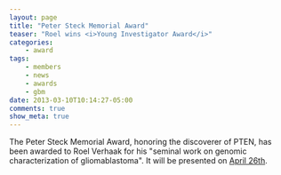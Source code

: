 ```yaml
---
layout: page
title: "Peter Steck Memorial Award"
teaser: "Roel wins <i>Young Investigator Award</i>"
categories:
    - award
tags:
    - members
    - news
    - awards
    - gbm
date: 2013-03-10T10:14:27-05:00
comments: true
show_meta: true
---
```


The Peter Steck Memorial Award, honoring the discoverer of PTEN, has been awarded to Roel Verhaak for his "seminal work on genomic characterization of gliomablastoma". It will be presented on [April 26th](http://www3.mdanderson.org/calendar/event/Peter_Steck_Memorial_Award_and_Lecture_19220.html).
